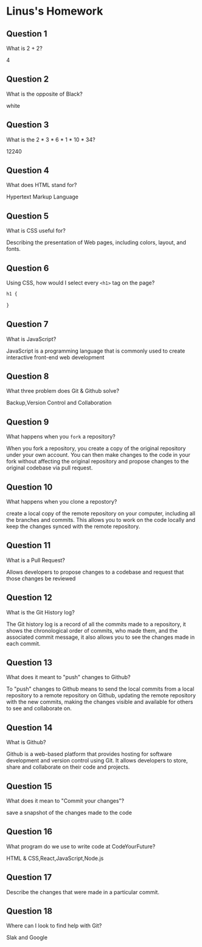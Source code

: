 # Linus's Homework

## Question 1

What is 2 + 2?

4

## Question 2

What is the opposite of Black?

white

## Question 3

What is the  2 * 3 * 6 * 1 * 10 * 34?

12240

## Question 4 

What does HTML stand for?

Hypertext Markup Language

## Question 5

What is CSS useful for?

Describing the presentation of Web pages, including colors, layout, and fonts.

## Question 6

Using CSS, how would I select every `<h1>` tag on the page?

```css
h1 {
  
}
```

## Question 7

What is JavaScript?

JavaScript is a programming language that is commonly used to create interactive front-end web development

## Question 8

What three problem does Git & Github solve?

Backup,Version Control and Collaboration

## Question 9

What happens when you `fork` a repository?

When you fork a repository, you create a copy of the original repository under your own account. You can then make changes to the code in your fork without affecting the original repository and propose changes to the original codebase via pull request.

## Question 10 

What happens when you clone a repostory?

create a local copy of the remote repository on your computer, including all the branches and commits. This allows you to work on the code locally and keep the changes synced with the remote repository.
## Question 11

What is a Pull Request?

Allows developers to propose changes to a codebase and request that those changes be reviewed
## Question 12

What is the Git History log?

The Git history log is a record of all the commits made to a repository, it shows the chronological order of commits, who made them, and the associated commit message, it also allows you to see the changes made in each commit.

## Question 13

What does it meant to "push" changes to Github?

To "push" changes to Github means to send the local commits from a local repository to a remote repository on Github, updating the remote repository with the new commits, making the changes visible and available for others to see and collaborate on.

## Question 14

What is Github?

Github is a web-based platform that provides hosting for software development and version control using Git. It allows developers to store, share and collaborate on their code and projects.

## Question 15

What does it mean to "Commit your changes"?

 save a snapshot of the changes made to the code

## Question 16

What program do we use to write code at CodeYourFuture?

HTML & CSS,React,JavaScript,Node.js

## Question 17

Describe the changes that were made in a particular commit.


## Question 18

Where can I look to find help with Git?

Slak and Google